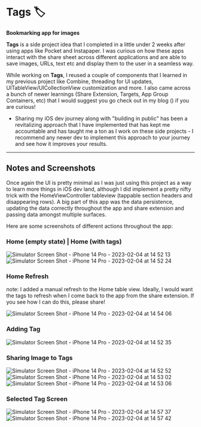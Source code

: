 # Tags 🏷
**Bookmarking app for images**

**Tags** is a side project idea that I completed in a little under 2 weeks after using apps like Pocket and Instapaper. I was curious on how these apps interact with the share sheet across different applications and are able to save images, URLs, text etc and display them to the user in a seamless way.

While working on **Tags**, I reused a couple of components that I learned in my previous project like Combine, threading for UI updates, UITableView/UICollectionView customization and more. I also came across a bunch of newer learnings (Share Extension, Targets, App Group Containers, etc) that I would suggest you go check out in my blog () if you are curious! 

- Sharing my iOS dev journey along with "building in public" has been a revitalizing approach that I have implemented that has kept me accountable and has taught me a ton as I work on these side projects - I recommend any newer dev to implement this approach to your journey and see how it improves your results.

---
## Notes and Screenshots

Once again the UI is pretty minimal as I was just using this project as a way to learn more things in iOS dev land, although I did implement a pretty nifty trick with the HomeViewController tableview (tappable section headers and disappearing rows). A big part of this app was the data persistence, updating the data correctly throughout the app and share extension and passing data amongst multiple surfaces.

Here are some screenshots of different actions throughout the app:
### Home (empty state) |        Home (with tags)
![Simulator Screen Shot - iPhone 14 Pro - 2023-02-04 at 14 52 13](https://user-images.githubusercontent.com/23410589/216789067-efacec1b-8706-4f39-9339-5a12edcce139.png)![Simulator Screen Shot - iPhone 14 Pro - 2023-02-04 at 14 52 24](https://user-images.githubusercontent.com/23410589/216789216-5e552e0c-9067-4392-8e86-9e3b88a21176.png)

### Home Refresh 
note: I added a manual refresh to the Home table view. Ideally, I would want the tags to refresh when I come back to the app from the share extension. If you see how I can do this, please share!

![Simulator Screen Shot - iPhone 14 Pro - 2023-02-04 at 14 54 06](https://user-images.githubusercontent.com/23410589/216789347-452b4de2-e47d-4220-a43f-642a03c2e6fa.png)

### Adding Tag
![Simulator Screen Shot - iPhone 14 Pro - 2023-02-04 at 14 52 35](https://user-images.githubusercontent.com/23410589/216789196-7ea591b0-95d0-4e76-8601-20c1c842a54e.png)

### Sharing Image to Tags
![Simulator Screen Shot - iPhone 14 Pro - 2023-02-04 at 14 52 52](https://user-images.githubusercontent.com/23410589/216789238-768682d1-f872-4ced-a693-c31173f8d28c.png)![Simulator Screen Shot - iPhone 14 Pro - 2023-02-04 at 14 53 02](https://user-images.githubusercontent.com/23410589/216789249-4804ba0b-b7c4-4924-ae5b-d9564f07040e.png)![Simulator Screen Shot - iPhone 14 Pro - 2023-02-04 at 14 53 06](https://user-images.githubusercontent.com/23410589/216789289-602c681d-bfae-406d-96d2-9abe19bccd51.png)

### Selected Tag Screen
![Simulator Screen Shot - iPhone 14 Pro - 2023-02-04 at 14 57 37](https://user-images.githubusercontent.com/23410589/216789404-4ca7101d-a10b-4eb3-90fd-84eb4f807740.png)![Simulator Screen Shot - iPhone 14 Pro - 2023-02-04 at 14 57 42](https://user-images.githubusercontent.com/23410589/216789409-73f01c7c-0148-4e3c-a5bc-48a07ceb864a.png)


